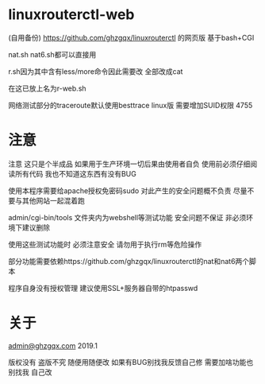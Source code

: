  # linuxrouterctl-web
(自用备份) https://github.com/ghzgqx/linuxrouterctl 的网页版 基于bash+CGI
 
 nat.sh nat6.sh都可以直接用 
 
 r.sh因为其中含有less/more命令因此需要改 全部改成cat
  
 
 在这已放上名为r-web.sh
 
 网络测试部分的traceroute默认使用besttrace linux版 需要增加SUID权限 4755
 
 
 # 注意
 
 注意 这只是个半成品 如果用于生产环境一切后果由使用者自负 使用前必须仔细阅读所有代码 我也不知道这东西有没有BUG
 
 使用本程序需要给apache授权免密码sudo 对此产生的安全问题概不负责 尽量不要与其他网站一起混着跑

 admin/cgi-bin/tools 文件夹内为webshell等测试功能 安全问题不保证 非必须环境下建议删除

 使用这些测试功能时 必须注意安全 请勿用于执行rm等危险操作

 部分功能需要依赖https://github.com/ghzgqx/linuxrouterctl的nat和nat6两个脚本
 
 程序自身没有授权管理 建议使用SSL+服务器自带的htpasswd
 
 # 关于
admin@ghzgqx.com 
2019.1

版权没有 盗版不究 随便用随便改 如果有BUG别找我反馈自己修 需要加啥功能也别找我 自己改
